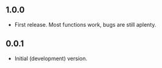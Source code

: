 ## 1.0.0

- First release. Most functions work, bugs are still aplenty.

## 0.0.1

- Initial (development) version.